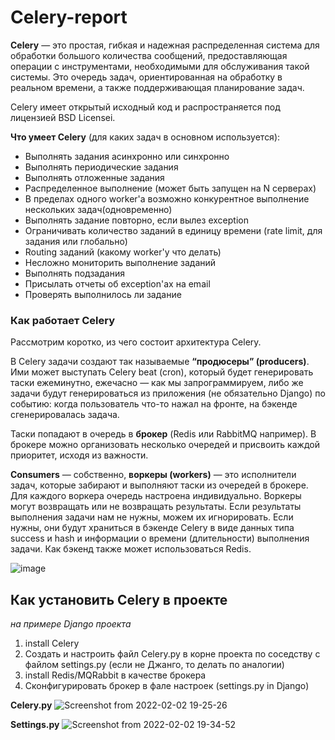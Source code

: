 # Celery-report
**Celery** — это простая, гибкая и надежная распределенная система для обработки большого количества сообщений, предоставляющая операции с инструментами, необходимыми для обслуживания такой системы. Это очередь задач, ориентированная на обработку в реальном времени, а также поддерживающая планирование задач.

Celery имеет открытый исходный код и распространяется под лицензией BSD Licensei. 

**Что умеет Celery** (для каких задач в основном используется):

  - Выполнять задания асинхронно или синхронно
  - Выполнять периодические задания
  - Выполнять отложенные задания
  - Распределенное выполнение (может быть запущен на N серверах)
  - В пределах одного worker'а возможно конкурентное выполнение нескольких задач(одновременно)
  - Выполнять задание повторно, если вылез exception
  - Ограничивать количество заданий в единицу времени (rate limit, для задания или глобально)
  - Routing заданий (какому worker'у что делать)
  - Несложно мониторить выполнение заданий
  - Выполнять подзадания
  - Присылать отчеты об exception'ах на email
  - Проверять выполнилось ли задание

### Как работает Celery

Рассмотрим коротко, из чего состоит архитектура Celery.

В Celery задачи создают так называемые **“продюсеры” (producers)**. Ими может выступать Celery beat (cron), который будет генерировать таски ежеминутно, ежечасно — как мы запрограммируем, либо же задачи будут генерироваться из приложения (не обязательно Django) по событию: когда пользователь что-то нажал на фронте, на бэкенде сгенерировалась задача. 

Таски попадают в очередь в **брокер** (Redis или RabbitMQ например). В брокере можно организовать несколько очередей и присвоить каждой приоритет, исходя из важности.

**Consumers** — собственно, **воркеры (workers)** — это исполнители задач, которые забирают и выполняют таски из очередей в брокере. Для каждого воркера очередь настроена индивидуально. Воркеры могут возвращать или не возвращать результаты. Если результаты выполнения задачи нам не нужны, можем их игнорировать. Если нужны, они будут храниться в бэкенде Celery в виде данных типа success и hash и информации о времени (длительности) выполнения задачи. Как бэкенд также может использоваться Redis.

![image](https://evergreens.com.ua/assets/images/articles/celery-flower/how_it_works-min.png)

## Как установить Celery в проекте
*на примере Django проекта*
1) install Celery
2) Создать и настроить файл Celery.py в корне проекта по соседству с файлом settings.py (если не Джанго, то делать по аналогии)
3) install Redis/MQRabbit в качестве брокера
4) Сконфигурировать брокер в фале настроек (settings.py in Django)

**Celery.py**
![Screenshot from 2022-02-02 19-25-26](https://user-images.githubusercontent.com/68247479/152194797-89b5302d-c9c6-4836-b249-aa43a119c16a.png)

**Settings.py**
![Screenshot from 2022-02-02 19-34-52](https://user-images.githubusercontent.com/68247479/152196769-26d3e773-c099-4964-a1b8-a0ce305e2dbd.png)

